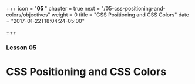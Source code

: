 +++
icon = "<b>05 </b>"
chapter = true
next = "/05-css-positioning-and-colors/objectives"
weight = 0
title = "CSS Positioning and CSS Colors"
date = "2017-01-22T18:04:24-05:00"

+++

### Lesson 05

# CSS Positioning and CSS Colors
